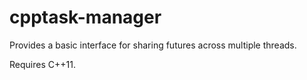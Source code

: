 cpptask-manager
===============

Provides a basic interface for sharing futures across multiple threads.

Requires C++11.
